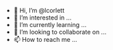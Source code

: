 - 👋 Hi, I’m @lcorlett
- 👀 I’m interested in ...
- 🌱 I’m currently learning ...
- 💞️ I’m looking to collaborate on ...
- 📫 How to reach me ...

<!---
lcorlett/lcorlett is a ✨ special ✨ repository because its `README.md` (this file) appears on your GitHub profile.
You can click the Preview link to take a look at your changes.
--->
